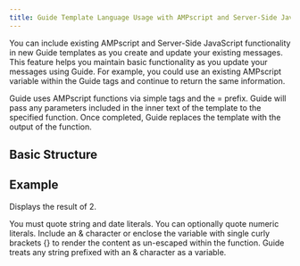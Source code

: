 ```yaml
---
title: Guide Template Language Usage with AMPscript and Server-Side JavaScript
---
```


You can include existing AMPscript and Server-Side JavaScript functionality in new Guide templates as you create and update your existing messages. This feature helps you maintain basic functionality as you update your messages using Guide. For example, you could use an existing AMPscript variable within the Guide tags and continue to return the same information.

<gist data-gist="https://gist.github.com/ryanwilliamsET/d49ac675854b632ea2c94284f6736efa.js"></gist>

Guide uses AMPscript functions via simple tags and the &#61; prefix. Guide will pass any parameters included in the inner text of the template to the specified function. Once completed, Guide replaces the template with the output of the function.

## Basic Structure

<gist data-gist="https://gist.github.com/ryanwilliamsET/0ddd0ede56861a81ceafe7f8582a52ba.js"></gist>

## Example

<gist data-gist="https://gist.github.com/ryanwilliamsET/68eb737029357615262898e7c1f2e4a6.js"></gist>

Displays the result of 2.

You must quote string and date literals. You can optionally quote numeric literals. Include an &#38; character or enclose the variable with single curly brackets &#123;&#125; to render the content as un-escaped within the function. Guide treats any string prefixed with an &#38; character as a variable.

<gist data-gist="https://gist.github.com/ryanwilliamsET/b91e25e86425d1f1575edb64b707a19d.js"></gist>
